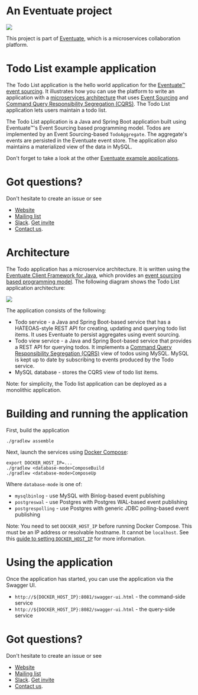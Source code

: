 # An Eventuate project

<img class="img-responsive" src="https://eventuate.io/i/logo.gif">

This project is part of [Eventuate](http://eventuate.io), which is a microservices collaboration platform.

# Todo List example application

The Todo List application is the hello world application for the [Eventuate&trade; event sourcing](http://eventuate.io).
It illustrates how you can use the platform to write an application with a [microservices architecture](http://microservices.io/patterns/microservices.html) that uses [Event Sourcing](http://microservices.io/patterns/data/event-sourcing.html) and [Command Query Responsibility Segregation (CQRS)](http://microservices.io/patterns/data/cqrs.html).
The Todo List application lets users maintain a todo list.

The Todo List application is a Java and Spring Boot application built using Eventuate&trade;'s Event Sourcing based programming model.
Todos are implemented by an Event Sourcing-based `TodoAggregate`.
The aggregate's events are persisted in the Eventuate event store.
The application also maintains a materialized view of the data in MySQL.

Don't forget to take a look at the other [Eventuate example applications](http://eventuate.io/exampleapps.html).

# Got questions?

Don't hesitate to create an issue or see

* [Website](http://eventuate.io)
* [Mailing list](https://groups.google.com/d/forum/eventuate-users)
* [Slack](https://eventuate-users.slack.com). [Get invite](https://eventuateusersslack.herokuapp.com/)
* [Contact us](http://eventuate.io/contact.html).

# Architecture

The Todo application has a microservice architecture.
It is written using the [Eventuate Client Framework for Java](http://eventuate.io/docs/java/eventuate-client-framework-for-java.html), which provides an [event sourcing based programming model](http://eventuate.io/whyeventsourcing.html).
The following diagram shows the Todo List application architecture:

<img class="img-responsive" src="i/eventuate-todo-architecture.png">

The application consists of the following:

* Todo service - a Java and Spring Boot-based service that has a HATEOAS-style REST API for creating, updating and querying todo list items.
It uses Eventuate to persist aggregates using event sourcing.
* Todo view service - a Java and Spring Boot-based service that provides a REST API for querying todos.
It implements a [Command Query Responsibility Segregation (CQRS)](http://microservices.io/patterns/data/cqrs.html) view of todos using MySQL.
MySQL is kept up to date by subscribing to events produced by the Todo service.
* MySQL database - stores the CQRS view of todo list items.

Note: for simplicity, the Todo list application can be deployed as a monolithic application.


# Building and running the application

First, build the application

```
./gradlew assemble
```

Next, launch the services using [Docker Compose](https://docs.docker.com/compose/):

```
export DOCKER_HOST_IP=...
./gradlew <database-mode>ComposeBuild
./gradlew <database-mode>ComposeUp
```

Where `database-mode` is one of:

* `mysqlbinlog` - use MySQL with Binlog-based event publishing
* `postgreswal` - use Postgres with Postgres WAL-based event publishing
* `postgrespolling` - use Postgres with generic JDBC polling-based event publishing

Note: You need to set `DOCKER_HOST_IP` before running Docker Compose.
This must be an IP address or resolvable hostname.
It cannot be `localhost`.
See this [guide to setting `DOCKER_HOST_IP`](http://eventuate.io/docs/usingdocker.html) for more information.

# Using the application

Once the application has started, you can use the application via the Swagger UI.

* `http://${DOCKER_HOST_IP}:8081/swagger-ui.html` - the command-side service
* `http://${DOCKER_HOST_IP}:8082/swagger-ui.html` - the query-side service

# Got questions?

Don't hesitate to create an issue or see

* [Website](http://eventuate.io)
* [Mailing list](https://groups.google.com/d/forum/eventuate-users)
* [Slack](https://eventuate-users.slack.com). [Get invite](https://eventuateusersslack.herokuapp.com/)
* [Contact us](http://eventuate.io/contact.html).
